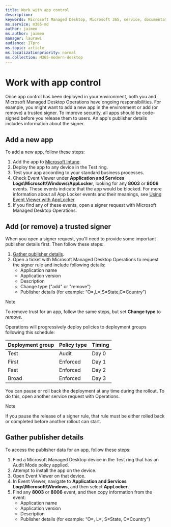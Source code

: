 ```yaml
---
title: Work with app control
description:  
keywords: Microsoft Managed Desktop, Microsoft 365, service, documentation
ms.service: m365-md
author: jaimeo
ms.author: jaimeo
manager: laurawi
audience: ITpro
ms.topic: article
ms.localizationpriority: normal
ms.collection: M365-modern-desktop
---
```


# Work with app control

Once app control has been deployed in your environment, both you and Microsoft Managed Desktop Operations have ongoing responsibilities. For example, you might want to add a new app in the environment or add (or remove) a trusted signer. To improve security, all apps should be code-signed before you release them to users. An app's publisher details includes information about the signer.


## Add a new app

To add a new app, follow these steps:

1. Add the app to [Microsoft Intune](/mem/intune/apps/apps-win32-app-management).
2. Deploy the app to any device in the Test ring. 
3. Test your app according to your standard business processes. 
4. Check Event Viewer under **Application and Services Logs\Microsoft\Windows\AppLocker**, looking for any **8003** or **8006** events. These events indicate that the app would be blocked. For more information about all App Locker events and their meanings, see [Using Event Viewer with AppLocker](/windows/security/threat-protection/windows-defender-application-control/applocker/using-event-viewer-with-applocker).
5. If you find any of these events, open a signer request with Microsoft Managed Desktop Operations.

## Add (or remove) a trusted signer

When you open a signer request, you'll need to provide some important publisher details first. Then follow these steps:

1. [Gather publisher details](#gather-publisher-details).
2. Open a ticket with Microsoft Managed Desktop Operations to request the signer rule and include following details:  
    - Application name 
    - Application version 
    - Description 
    - Change type ("add" or "remove")  
    - Publisher details (for example: “O=<publisher name>,L=<location>,S=State,C=Country”) 

> [!NOTE]
> To remove trust for an app, follow the same steps, but set **Change type** to *remove*.

Operations will progressively deploy policies to deployment groups following this schedule:


|Deployment group  |Policy type  |Timing  |
|---------|---------|---------|
|Test     |  Audit       |  Day 0       |
|First     | Enforced        | Day 1        |
|Fast     | Enforced        |  Day 2       |
|Broad     | Enforced        |  Day 3       |


You can pause or roll back the deployment at any time during the rollout. To do this, open another service request with Operations.

> [!NOTE]
> If you pause the release of a signer rule, that rule must be either rolled back or completed before another rollout can start.

## Gather publisher details

To access the publisher data for an app, follow these steps:

1. Find a Microsoft Managed Desktop device in the Test ring that has an Audit Mode policy applied. 
2. Attempt to install the app on the device.
3. Open Event Viewer on that device. 
4. In Event Viewer, navigate to **Application and Services Logs\Microsoft\Windows**, and then select **AppLocker**. 
5. Find any **8003** or **8006** event, and then copy information from the event: 
    - Application name 
    - Application version 
    - Description 
    - Publisher details (for example: “O=<publisher name>, L=<location>, S=State, C=Country”)